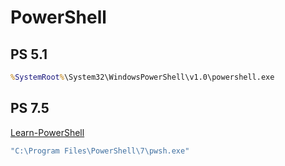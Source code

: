 # PowerShell

## PS 5.1
```bat
%SystemRoot%\System32\WindowsPowerShell\v1.0\powershell.exe
```

## PS 7.5

[Learn-PowerShell](https://learn.microsoft.com/en-us/powershell/scripting/install/installing-powershell?view=powershell-7.5)

```bat
"C:\Program Files\PowerShell\7\pwsh.exe"
```

